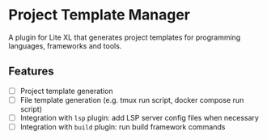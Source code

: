 # Project Template Manager
A plugin for Lite XL that generates project templates for programming languages, frameworks and tools.

## Features
- [ ] Project template generation
- [ ] File template generation (e.g. tmux run script, docker compose run script)
- [ ] Integration with `lsp` plugin: add LSP server config files when necessary
- [ ] Integration with `build` plugin: run build framework commands
